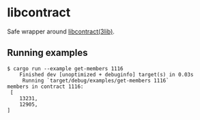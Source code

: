 # libcontract

Safe wrapper around [libcontract(3lib)](https://illumos.org/man/3LIB/libcontract).

## Running examples

```
$ cargo run --example get-members 1116
    Finished dev [unoptimized + debuginfo] target(s) in 0.03s
     Running `target/debug/examples/get-members 1116`
members in contract 1116:
 [
    13231,
    12905,
]
```
